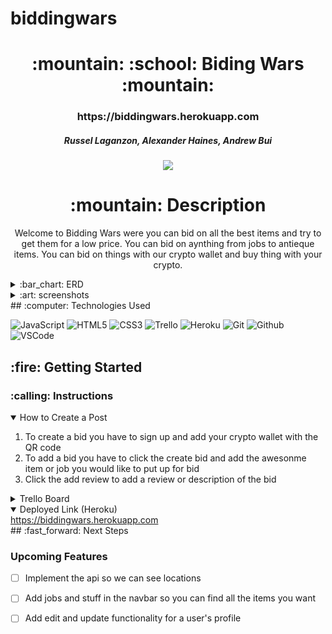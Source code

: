 # biddingwars

<div align="center">
<h1>
:mountain: :school: Biding Wars :mountain:
</h1>

<h3>https://biddingwars.herokuapp.com</h3>

<h5>Russel Laganzon, Alexander Haines, Andrew Bui</h5>

<a href="https://www.linkedin.com/in/alexander-haines-9a9956238/" target="_blank">
<img
  src="https://img.shields.io/badge/-@username-blue?style=flat&logo=Linkedin&logoColor=white"
/>
</a>

<h1>:mountain: Description</h1>

<p>
Welcome to Bidding Wars were you can bid on all the best items and try to get them for a low price. You can bid on aynthing from jobs to antieque items. You can bid on things with our crypto wallet and buy thing with your crypto.
</p>

</div>

<details>
  <summary>:bar_chart: ERD</summary>

| Description  | Screenshot |
| :----------: | ---------- |
| <h3>ERD</h3> | <img       |

    src="https://i.imgur.com/bKFV2eb.png"
    width="700"

/>

</details>

<details>
  <summary>:art: screenshots</summary>

   <h3 align="center">Home Page</h3> | <img
    src="https://i.imgur.com/pSQxHyP.png"
    width="700"
  />

   <h3 align="center">All Bids Page</h3> | <img
    src="https://i.imgur.com/iIzY7yD.png"
    width="700"
  /> 
</details>
## :computer: Technologies Used

![JavaScript](https://img.shields.io/badge/-JavaScript-333?style=flat&logo=javascript)
![HTML5](https://img.shields.io/badge/-HTML5-333?style=flat&logo=html5)
![CSS3](https://img.shields.io/badge/-CSS-333?style=flat&logo=css3)
![Trello](https://img.shields.io/badge/-Trello-333?style=flat&logo=trello)
![Heroku](https://img.shields.io/badge/-Heroku-333?style=flat&logo=heroku)
![Git](https://img.shields.io/badge/-Git-333?style=flat&logo=git)
![Github](https://img.shields.io/badge/-GitHub-333?style=flat&logo=github)
![VSCode](https://img.shields.io/badge/-VS_Code-333?style=flat&logo=visualstudio)

<h2>:fire: Getting Started</h2>

<h3>:calling: Instructions</h3>
<details open>
  <summary>How to Create a Post</summary>
  <ol>
    <li>
      To create a bid you have to sign up and add your crypto wallet with the QR code
    </li>
    <li>
     To add a bid you have to click the create bid and add the awesonme item or job you would like to put up for bid
    </li>
    <li>Click the add review to add a review or description of the bid</li>
  </ol>
</details>

<details>
  <h3>:link: Links</h3>
  <summary>Trello Board</summary>
  <a href="https://trello.com/b/tQjXhAb2/bidding-wars"
    >https://trello.com/b/tQjXhAb2/bidding-wars</a>
</details>

<details open>
  <summary>Deployed Link (Heroku)</summary>
  <a href=""
    >https://biddingwars.herokuapp.com</a>
</details>
## :fast_forward: Next Steps

### Upcoming Features

- [ ] Implement the api so we can see locations

- [ ] Add jobs and stuff in the navbar so you can find all the items you want

- [ ] Add edit and update functionality for a user's profile
